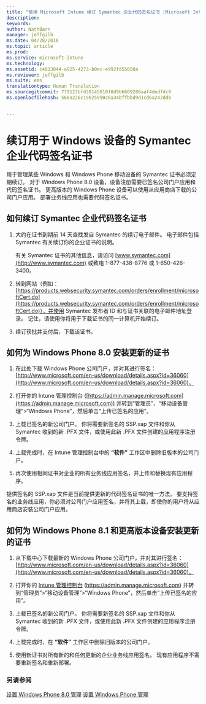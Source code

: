 ```yaml
---
title: "使用 Microsoft Intune 续订 Symantec 企业代码签名证书 |Microsoft Intune"
description: 
keywords: 
author: NathBarn
manager: jeffgilb
ms.date: 04/28/2016
ms.topic: article
ms.prod: 
ms.service: microsoft-intune
ms.technology: 
ms.assetid: c4813044-a925-4273-b0ec-e992fd55850a
ms.reviewer: jeffgilb
ms.suite: ems
translationtype: Human Translation
ms.sourcegitcommit: 779127bfd39145010f0d9b6609286aaf4dedfdc8
ms.openlocfilehash: 566a226c19825990c6a34bffbbd9d1cd6a242ddb


---
```


# 续订用于 Windows 设备的 Symantec 企业代码签名证书

用于管理某些 Windows 和 Windows Phone 移动设备的 Symantec 证书必须定期续订。 对于 Windows Phone 8.0 设备，设备注册需要已签名公司门户应用和代码签名证书。 更高版本的 Windows Phone 设备可以使用从应用商店下载的公司门户应用。 部署业务线应用也需要代码签名证书。

## 如何续订 Symantec 企业代码签名证书

1.  大约在证书到期前 14 天查找发自 Symantec 的续订电子邮件。 电子邮件包括 Symantec 有关续订你的企业证书的说明。

    有关 Symantec 证书的其他信息，请访问 [www.symantec.com](http://www.symantec.com) 或致电 1-877-438-8776 或 1-650-426-3400。

2.  转到网站（例如： [https://products.websecurity.symantec.com/orders/enrollment/microsoftCert.do](https://products.websecurity.symantec.com/orders/enrollment/microsoftCert.do)），并使用 Symantec 发布者 ID 和与证书关联的电子邮件地址登录。 记住，请使用你将用于下载证书的同一计算机开始续订。

3.  续订获批并支付后，下载该证书。

## 如何为 Windows Phone 8.0 安装更新的证书

1.  在此处下载 Windows Phone 公司门户，并对其进行签名： [http://www.microsoft.com/en-us/download/details.aspx?id=36060](http://www.microsoft.com/en-us/download/details.aspx?id=36060)。

2.  打开你的 Intune 管理控制台 ([https://admin.manage.microsoft.com](https://admin.manage.microsoft.com)) 并转到“管理员”、“移动设备管理”&gt;“Windows Phone”，然后单击“上传已签名的应用”。

3.  上载已签名的新公司门户。 你将需要新签名的 SSP.xap 文件和你从 Symantec 收到的新 .PFX 文件，或使用此新 .PFX 文件创建的应用程序注册令牌。

4.  上载完成时，在 Intune 管理控制台中的 **“软件”** 工作区中删除旧版本的公司门户。

5.  再次使用相同证书对企业的所有业务线应用签名，并上传和替换现有应用程序。

提供签名的 SSP.xap 文件是当前提供更新的代码签名证书的唯一方法。 要支持签名的业务线应用，你必须对公司门户应用签名，并将其上载，即使你的用户将从应用商店安装公司门户应用。

## 如何为 Windows Phone 8.1 和更高版本设备安装更新的证书

1.  从下载中心下载最新的 Windows Phone 公司门户，并对其进行签名： [http://www.microsoft.com/en-us/download/details.aspx?id=36060](http://www.microsoft.com/en-us/download/details.aspx?id=36060)。

2.  打开你的 [Intune 管理控制台](https://admin.manage.microsoft.com) (https://admin.manage.microsoft.com) 并转到“管理员”&gt;“移动设备管理”&gt;“Windows Phone”，然后单击“上传已签名的应用”。

3.  上载已签名的新公司门户。 你将需要新签名的 SSP.xap 文件和你从 Symantec 收到的新 .PFX 文件，或使用此新 .PFX 文件创建的应用程序注册令牌。

4.  上载完成时，在 **“软件”**  工作区中删除旧版本的公司门户。

5.  使用新证书对所有新的和任何更新的企业业务线应用签名。 现有应用程序不需要重新签名和重新部署。


### 另请参阅
[设置 Windows Phone 8.0 管理](set-up-windows-phone-8.0-management-with-microsoft-intune.md)
[设置 Windows Phone 管理](set-up-windows-phone-management-with-microsoft-intune.md)



<!--HONumber=Jun16_HO4-->



